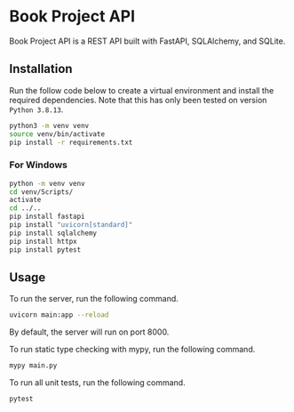 # Book Project API

Book Project API is a REST API built with FastAPI, SQLAlchemy, and SQLite.

## Installation

Run the follow code below to create a virtual environment and install the required dependencies. Note that this has only been tested on version `Python 3.8.13`.

```sh
python3 -m venv venv
source venv/bin/activate
pip install -r requirements.txt
```

### For Windows

```sh
python -m venv venv
cd venv/Scripts/
activate
cd ../..
pip install fastapi
pip install "uvicorn[standard]"
pip install sqlalchemy
pip install httpx
pip install pytest
```

## Usage

To run the server, run the following command.

```sh
uvicorn main:app --reload
```

By default, the server will run on port 8000.

To run static type checking with mypy, run the following command.

```sh
mypy main.py
```

To run all unit tests, run the following command.

```sh
pytest
```
